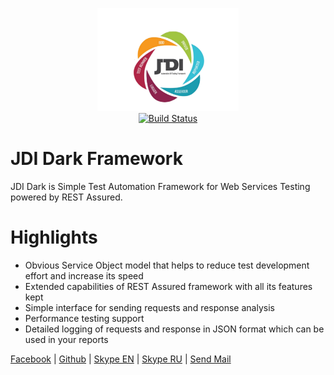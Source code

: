 <p align="center">
  <img src="/source/images/logo.png" alt="JDI Dark" width="226">
  <br>
  <a href="https://travis-ci.org/jdi-docs/jdi-dark"><img src="https://travis-ci.org/jdi-docs/jdi-dark.svg?branch=master" alt="Build Status"></a>
</p>

# JDI Dark Framework
JDI Dark is Simple Test Automation Framework for Web Services Testing powered by REST Assured.

# Highlights
 - Obvious Service Object model that helps to reduce test development effort and increase its speed
 - Extended capabilities of REST Assured framework with all its features kept
 - Simple interface for sending requests and response analysis
 - Performance testing support
 - Detailed logging of requests and response in JSON format which can be used in your reports

<a href='https://www.facebook.com/groups/jdi.framework/' target="_blank">Facebook</a> | 
<a href='https://github.com/jdi-testing/jdi-dark' target="_blank">Github</a> | 
<a href='https://join.skype.com/u2Cel0MWHkAO' target="_blank">Skype EN</a> | 
<a href='https://join.skype.com/clvyVvnZvWqc' target="_blank">Skype RU</a> | 
<a href="mailto:roman.iovlev.jdi@gmail.com?Subject=JDI question" target="_blank">Send Mail</a>
